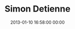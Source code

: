 ---
title: "Simon Detienne"
date: 2013-01-10 16:58:00 00:00
permalink: /simondetienne
twitter: "simondetienne"
likes: [73]
id: 1730
gravatar: "http://www.gravatar.com/avatar/008173af1281a4598d00c61f0d8c7750"
---